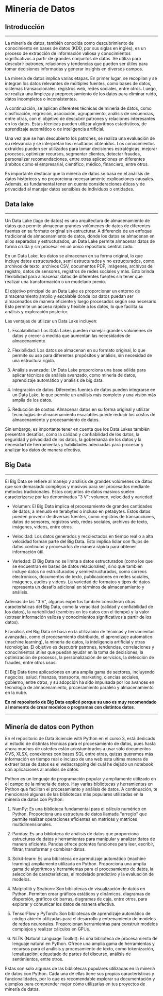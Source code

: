 # Minería de Datos
## Introducción 

-------------------------
La minería de datos, también conocida como descubrimiento de conocimiento en bases de datos (KDD, por sus siglas en inglés), es un proceso de extracción de información valiosa y conocimientos significativos a partir de grandes conjuntos de datos. Se utiliza para descubrir patrones, relaciones y tendencias que pueden ser útiles para tomar decisiones informadas y generar insights en diversos campos.

La minería de datos implica varias etapas. En primer lugar, se recopilan y se integran los datos relevantes de múltiples fuentes, como bases de datos, sistemas transaccionales, registros web, redes sociales, entre otros. Luego, se realiza una limpieza y preprocesamiento de los datos para eliminar ruido, datos incompletos o inconsistentes.

A continuación, se aplican diferentes técnicas de minería de datos, como clasificación, regresión, asociación, agrupamiento, análisis de secuencias, entre otras, con el objetivo de descubrir patrones y relaciones interesantes en los datos. Estas técnicas pueden utilizar algoritmos estadísticos, de aprendizaje automático o de inteligencia artificial.

Una vez que se han descubierto los patrones, se realiza una evaluación de su relevancia y se interpretan los resultados obtenidos. Los conocimientos extraídos pueden ser utilizados para tomar decisiones estratégicas, mejorar procesos, optimizar recursos, segmentar clientes, detectar fraudes, personalizar recomendaciones, entre otras aplicaciones en diferentes ámbitos como el empresarial, científico, médico, financiero, entre otros.

Es importante destacar que la minería de datos se basa en el análisis de datos históricos y no proporciona necesariamente explicaciones causales. Además, es fundamental tener en cuenta consideraciones éticas y de privacidad al manejar datos sensibles de individuos o entidades.

## Data lake
----------------------------
Un Data Lake (lago de datos) es una arquitectura de almacenamiento de datos que permite almacenar grandes volúmenes de datos de diferentes fuentes en su formato original sin estructurar. A diferencia de un enfoque tradicional de almacenamiento de datos, donde los datos se almacenan en silos separados y estructurados, un Data Lake permite almacenar datos de forma cruda y sin procesar en un único repositorio centralizado.

En un Data Lake, los datos se almacenan en su forma original, lo que incluye datos estructurados, semi estructurados y no estructurados, como archivos de texto, archivos CSV, documentos PDF, imágenes, archivos de registro, datos de sensores, registros de redes sociales y más. Esto brinda flexibilidad para almacenar datos de diferentes fuentes sin tener que realizar una transformación o un modelado previo.

El objetivo principal de un Data Lake es proporcionar un entorno de almacenamiento amplio y escalable donde los datos puedan ser almacenados de manera eficiente y luego procesados según sea necesario. Esto permite un acceso rápido y flexible a los datos, lo que facilita su análisis y exploración posterior.

Las ventajas de utilizar un Data Lake incluyen:

1. Escalabilidad: Los Data Lakes pueden manejar grandes volúmenes de datos y crecer a medida que aumentan las necesidades de almacenamiento.

2. Flexibilidad: Los datos se almacenan en su formato original, lo que permite su uso para diferentes propósitos y análisis, sin necesidad de una estructura rígida.

3. Análisis avanzado: Un Data Lake proporciona una base sólida para aplicar técnicas de análisis avanzado, como minería de datos, aprendizaje automático y análisis de big data.

4. Integración de datos: Diferentes fuentes de datos pueden integrarse en un Data Lake, lo que permite un análisis más completo y una visión más amplia de los datos.

5. Reducción de costos: Almacenar datos en su forma original y utilizar tecnologías de almacenamiento escalables puede reducir los costos de almacenamiento y procesamiento de datos.

Sin embargo, es importante tener en cuenta que los Data Lakes también presentan desafíos, como la calidad y confiabilidad de los datos, la seguridad y privacidad de los datos, la gobernanza de los datos y la necesidad de herramientas y habilidades adecuadas para procesar y analizar los datos de manera efectiva.

## Big Data
----------------------------------
El Big Data se refiere al manejo y análisis de grandes volúmenes de datos que son demasiado complejos y masivos para ser procesados mediante métodos tradicionales. Estos conjuntos de datos masivos suelen caracterizarse por las denominadas "3 V": volumen, velocidad y variedad.

- Volumen: El Big Data implica el procesamiento de grandes cantidades de datos, a menudo en terabytes o incluso en petabytes. Estos datos pueden provenir de diversas fuentes, como registros de transacciones, datos de sensores, registros web, redes sociales, archivos de texto, imágenes, videos, entre otros.

- Velocidad: Los datos generados y recolectados en tiempo real o a alta velocidad forman parte del Big Data. Esto implica lidiar con flujos de datos continuos y procesarlos de manera rápida para obtener información útil.

- Variedad: El Big Data no se limita a datos estructurados (como los que se encuentran en bases de datos relacionales), sino que también incluye datos no estructurados y semiestructurados, como correos electrónicos, documentos de texto, publicaciones en redes sociales, imágenes, audios y videos. La variedad de formatos y tipos de datos representa un desafío adicional en términos de almacenamiento y análisis.

Además de las "3 V", algunos expertos también consideran otras características del Big Data, como la veracidad (calidad y confiabilidad de los datos), la variabilidad (cambios en los datos con el tiempo) y la valor (extraer información valiosa y conocimientos significativos a partir de los datos).

El análisis del Big Data se basa en la utilización de técnicas y herramientas avanzadas, como el procesamiento distribuido, el aprendizaje automático (machine learning), la minería de datos, la inteligencia artificial y otras tecnologías. El objetivo es descubrir patrones, tendencias, correlaciones y conocimientos útiles que puedan ayudar en la toma de decisiones, la optimización de procesos, la personalización de servicios, la detección de fraudes, entre otros usos.

El Big Data tiene aplicaciones en una amplia gama de sectores, incluyendo negocios, salud, finanzas, transporte, marketing, ciencias sociales, gobierno, entre otros, y su adopción ha sido impulsada por los avances en tecnología de almacenamiento, procesamiento paralelo y almacenamiento en la nube.

**En mi repositorio de Big Data explicó porque su uso es muy recomendado al momento de crear modelos o programas con distintos datos**.

-----------------------------------
## Minería de datos con Python

En el repositorio de Data Sciencie with Python en el curso 3, está dedicado al estudio de distintas técnicas para el procesamiento de datos, pues hasta ahora muchos de ustedes están acostumbrados a usar sólo documentos CVS, XLSX, conexiones con bases SQL entre otras, quizas queremos más información en tiempo real o incluso de una web esta ultima manera de extraer base de datos es el webscrapping del cuál he dejado un notebook con aplicaciones al analisis de datos.

Python es un lenguaje de programación popular y ampliamente utilizado en el campo de la minería de datos. Hay varias bibliotecas y herramientas en Python que facilitan el procesamiento y análisis de datos. A continuación, te mencionaré algunas de las bibliotecas más populares utilizadas en la minería de datos con Python:

1. NumPy: Es una biblioteca fundamental para el cálculo numérico en Python. Proporciona una estructura de datos llamada "arreglo" que permite realizar operaciones eficientes en matrices y matrices multidimensionales.

2. Pandas: Es una biblioteca de análisis de datos que proporciona estructuras de datos y herramientas para manipular y analizar datos de manera eficiente. Pandas ofrece potentes funciones para leer, escribir, filtrar, transformar y combinar datos.

3. Scikit-learn: Es una biblioteca de aprendizaje automático (machine learning) ampliamente utilizada en Python. Proporciona una amplia gama de algoritmos y herramientas para el procesamiento de datos, la selección de características, el modelado predictivo y la evaluación de modelos.

4. Matplotlib y Seaborn: Son bibliotecas de visualización de datos en Python. Permiten crear gráficos estáticos y dinámicos, diagramas de dispersión, gráficos de barras, diagramas de caja, entre otros, para explorar y comunicar los datos de manera efectiva.

5. TensorFlow y PyTorch: Son bibliotecas de aprendizaje automático de código abierto utilizadas para el desarrollo y entrenamiento de modelos de redes neuronales. Proporcionan herramientas para construir modelos complejos y realizar cálculos en GPUs.

6. NLTK (Natural Language Toolkit): Es una biblioteca de procesamiento de lenguaje natural en Python. Ofrece una amplia gama de herramientas y recursos para el análisis y procesamiento de texto, como tokenización, lematización, etiquetado de partes del discurso, análisis de sentimientos, entre otros.

Estas son solo algunas de las bibliotecas populares utilizadas en la minería de datos con Python. Cada una de ellas tiene sus propias características y funcionalidades, por lo que es recomendable explorar su documentación y ejemplos para comprender mejor cómo utilizarlas en tus proyectos de minería de datos.
